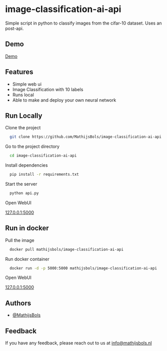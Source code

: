 # image-classification-ai-api
Simple script in python to classify images from the cifar-10 dataset. Uses an post-api.


## Demo

[Demo](https://ai.mathijsbols.nl)


## Features

- Simple web ui
- Image Classification with 10 labels
- Runs local
- Able to make and deploy your own neural network

## Run Locally

Clone the project

```bash
  git clone https://github.com/MathijsBols/image-classification-ai-api
```

Go to the project directory

```bash
  cd image-classification-ai-api
```

Install dependencies

```bash
  pip install -r requirements.txt
```

Start the server

```bash
  python api.py
```

Open WebUI

[127.0.0.1:5000](http://127.0.0.1:5000)

## Run in docker

Pull the image

```bash
  docker pull mathijsbols/image-classification-ai-api
```

Run docker container

```bash
  docker run -d -p 5000:5000 mathijsbols/image-classification-ai-api
```

Open WebUI

[127.0.0.1:5000](http://127.0.0.1:5000)
## Authors

- [@MathijsBols](https://github.com/MathijsBols)


## Feedback

If you have any feedback, please reach out to us at info@mathijsbols.nl

